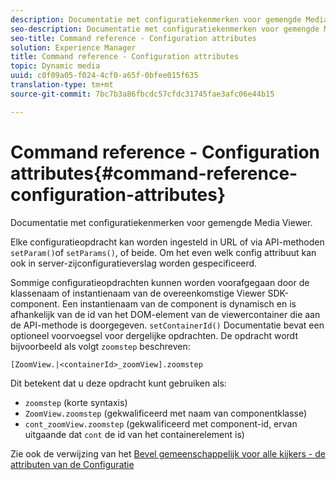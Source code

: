 ```yaml
---
description: Documentatie met configuratiekenmerken voor gemengde Media Viewer.
seo-description: Documentatie met configuratiekenmerken voor gemengde Media Viewer.
seo-title: Command reference - Configuration attributes
solution: Experience Manager
title: Command reference - Configuration attributes
topic: Dynamic media
uuid: c0f09a05-f024-4cf0-a65f-0bfee015f635
translation-type: tm+mt
source-git-commit: 7bc7b3a86fbcdc57cfdc31745fae3afc06e44b15

---
```



# Command reference - Configuration attributes{#command-reference-configuration-attributes}

Documentatie met configuratiekenmerken voor gemengde Media Viewer.

Elke configuratieopdracht kan worden ingesteld in URL of via API-methoden `setParam()`of `setParams()`, of beide. Om het even welk config attribuut kan ook in server-zijconfiguratieverslag worden gespecificeerd.

Sommige configuratieopdrachten kunnen worden voorafgegaan door de klassenaam of instantienaam van de overeenkomstige Viewer SDK-component. Een instantienaam van de component is dynamisch en is afhankelijk van de id van het DOM-element van de viewercontainer die aan de API-methode is doorgegeven. `setContainerId()` Documentatie bevat een optioneel voorvoegsel voor dergelijke opdrachten. De opdracht wordt bijvoorbeeld als volgt `zoomstep` beschreven:

`[ZoomView.|<containerId>_zoomView].zoomstep`

Dit betekent dat u deze opdracht kunt gebruiken als:

* `zoomstep` (korte syntaxis)
* `ZoomView.zoomstep` (gekwalificeerd met naam van componentklasse)
* `cont_zoomView.zoomstep` (gekwalificeerd met component-id, ervan uitgaande dat `cont` de id van het containerelement is)

Zie ook de verwijzing van het [Bevel gemeenschappelijk voor alle kijkers - de attributen van de Configuratie](../../../r-html5-viewer-20-cmdref-configattrib/r-html5-viewer-20-cmdref-configattrib.md#concept-850e0f2c49b949deb7cfbfd330d329bd)
